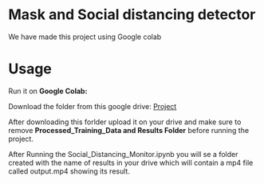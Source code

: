 # Mask and Social distancing detector
 
 We have made this project using Google colab 
 
# Usage

Run it on **Google Colab:** 

Download the folder from this google drive: [Project](https://drive.google.com/drive/folders/1qsgpnMhX9VJTxnpHlJV9x-C1vMDeKfOi?usp=sharing)

After downloading this forlder upload it on your drive and make sure to remove **Processed_Training_Data and Results Folder** before running the project.

After Running the Social_Distancing_Monitor.ipynb you will se a folder created with the name of results in your drive which will contain a mp4 file called output.mp4 showing its result.

